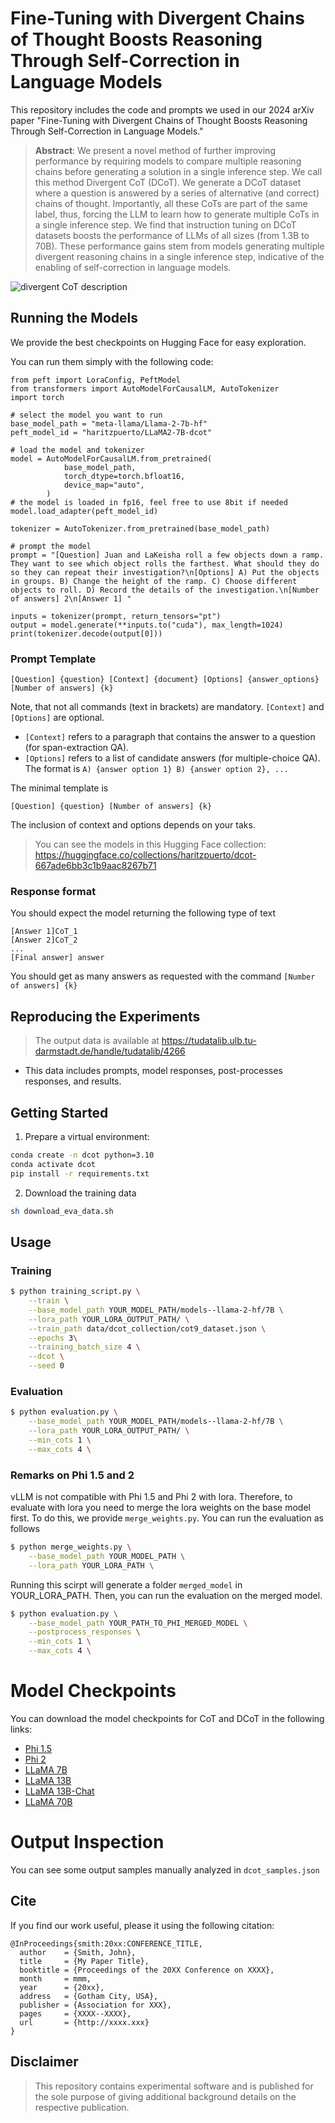 # Fine-Tuning with Divergent Chains of Thought Boosts Reasoning Through Self-Correction in Language Models

This repository includes the code and prompts we used in our 2024 arXiv paper "Fine-Tuning with Divergent Chains of Thought Boosts Reasoning Through Self-Correction in Language Models."



> **Abstract**:
We present a novel method of further improving performance by requiring models to compare multiple reasoning chains before generating a solution in a single inference step. We call this method Divergent CoT (DCoT).
We generate a DCoT dataset where a question is answered by a series of alternative (and correct) chains of thought. Importantly, all these CoTs are part of the same label, thus, forcing the LLM to learn how to generate multiple CoTs in a single inference step.
We find that instruction tuning on DCoT datasets boosts the performance of LLMs of all sizes (from 1.3B to 70B). These performance gains stem from models generating multiple divergent reasoning chains in a single inference step, indicative of the enabling of self-correction in language models.

![divergent CoT description](./assets/intro.png)


## Running the Models
We provide the best checkpoints on Hugging Face for easy exploration.

You can run them simply with the following code:

```
from peft import LoraConfig, PeftModel
from transformers import AutoModelForCausalLM, AutoTokenizer
import torch

# select the model you want to run
base_model_path = "meta-llama/Llama-2-7b-hf"
peft_model_id = "haritzpuerto/LLaMA2-7B-dcot"

# load the model and tokenizer
model = AutoModelForCausalLM.from_pretrained(
            base_model_path,
            torch_dtype=torch.bfloat16,
            device_map="auto",
        )
# the model is loaded in fp16, feel free to use 8bit if needed
model.load_adapter(peft_model_id)

tokenizer = AutoTokenizer.from_pretrained(base_model_path)

# prompt the model
prompt = "[Question] Juan and LaKeisha roll a few objects down a ramp. They want to see which object rolls the farthest. What should they do so they can repeat their investigation?\n[Options] A) Put the objects in groups. B) Change the height of the ramp. C) Choose different objects to roll. D) Record the details of the investigation.\n[Number of answers] 2\n[Answer 1] "

inputs = tokenizer(prompt, return_tensors="pt")
output = model.generate(**inputs.to("cuda"), max_length=1024)
print(tokenizer.decode(output[0]))
```

### Prompt Template
```
[Question] {question} [Context] {document} [Options] {answer_options} [Number of answers] {k}
```
Note, that not all commands (text in brackets) are mandatory. `[Context]` and `[Options]` are optional. 
- `[Context]` refers to a paragraph that contains the answer to a question (for span-extraction QA).
- `[Options]` refers to a list of candidate answers (for multiple-choice QA). The format is `A) {answer option 1} B) {answer option 2}, ...`

The minimal template is

```
[Question] {question} [Number of answers] {k}
```

The inclusion of context and options depends on your taks.

> You can see the models in this Hugging Face collection: https://huggingface.co/collections/haritzpuerto/dcot-667ade6bb3c1b9aac8267b71

### Response format
You should expect the model returning the following type of text

```
[Answer 1]CoT_1
[Answer 2]CoT_2
...
[Final answer] answer
```

You should get as many answers as requested with the command `[Number of answers] {k}` 


## Reproducing the Experiments


> The output data is available at https://tudatalib.ulb.tu-darmstadt.de/handle/tudatalib/4266

- This data includes prompts, model responses, post-processes responses, and results.

## Getting Started
1. Prepare a virtual environment:
```bash
conda create -n dcot python=3.10
conda activate dcot
pip install -r requirements.txt
```

2. Download the training data
```bash
sh download_eva_data.sh
```
## Usage


### Training


```bash
$ python training_script.py \
    --train \
    --base_model_path YOUR_MODEL_PATH/models--llama-2-hf/7B \
    --lora_path YOUR_LORA_OUTPUT_PATH/ \
    --train_path data/dcot_collection/cot9_dataset.json \
    --epochs 3\
    --training_batch_size 4 \
    --dcot \
    --seed 0
```

### Evaluation

```bash
$ python evaluation.py \
    --base_model_path YOUR_MODEL_PATH/models--llama-2-hf/7B \
    --lora_path YOUR_LORA_OUTPUT_PATH/ \
    --min_cots 1 \
    --max_cots 4 \
```

### Remarks on Phi 1.5 and 2
vLLM is not compatible with Phi 1.5 and Phi 2 with lora. Therefore, to evaluate with lora you need to merge the lora weights on the base model first. To do this, we provide `merge_weights.py`. You can run the evaluation as follows

```bash
$ python merge_weights.py \
    --base_model_path YOUR_MODEL_PATH \
    --lora_path YOUR_LORA_PATH \
```

Running this scirpt will generate a folder `merged_model` in YOUR_LORA_PATH. Then, you can run the evaluation on the merged model.

```bash
$ python evaluation.py \
    --base_model_path YOUR_PATH_TO_PHI_MERGED_MODEL \
    --postprocess_responses \
    --min_cots 1 \
    --max_cots 4 \
```

# Model Checkpoints
You can download the model checkpoints for CoT and DCoT in the following links:
- [Phi 1.5](https://tudatalib.ulb.tu-darmstadt.de/handle/tudatalib/4270)
- [Phi 2](https://tudatalib.ulb.tu-darmstadt.de/handle/tudatalib/4269)
- [LLaMA 7B](https://tudatalib.ulb.tu-darmstadt.de/handle/tudatalib/4268)
- [LLaMA 13B](https://tudatalib.ulb.tu-darmstadt.de/handle/tudatalib/4267)
- [LLaMA 13B-Chat](https://tudatalib.ulb.tu-darmstadt.de/handle/tudatalib/4272)
- [LLaMA 70B](https://tudatalib.ulb.tu-darmstadt.de/handle/tudatalib/4271)

# Output Inspection
You can see some output samples manually analyzed in `dcot_samples.json`



## Cite

If you find our work useful, please it using the following citation:

```
@InProceedings{smith:20xx:CONFERENCE_TITLE,
  author    = {Smith, John},
  title     = {My Paper Title},
  booktitle = {Proceedings of the 20XX Conference on XXXX},
  month     = mmm,
  year      = {20xx},
  address   = {Gotham City, USA},
  publisher = {Association for XXX},
  pages     = {XXXX--XXXX},
  url       = {http://xxxx.xxx}
}
```

## Disclaimer

> This repository contains experimental software and is published for the sole purpose of giving additional background details on the respective publication. 